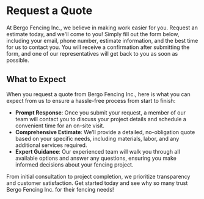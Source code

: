 # Request a Quote

At Bergo Fencing Inc., we believe in making work easier for you. Request an estimate today, and we'll come to you! Simply fill out the form below, including your email, phone number, estimate information, and the best time for us to contact you. You will receive a confirmation after submitting the form, and one of our representatives will get back to you as soon as possible.

## What to Expect

When you request a quote from Bergo Fencing Inc., here is what you can expect from us to ensure a hassle-free process from start to finish:

- **Prompt Response**: Once you submit your request, a member of our team will contact you to discuss your project details and schedule a convenient time for an on-site visit.
- **Comprehensive Estimate**: We’ll provide a detailed, no-obligation quote based on your specific needs, including materials, labor, and any additional services required.
- **Expert Guidance**: Our experienced team will walk you through all available options and answer any questions, ensuring you make informed decisions about your fencing project.

From initial consultation to project completion, we prioritize transparency and customer satisfaction. Get started today and see why so many trust Bergo Fencing Inc. for their fencing needs!